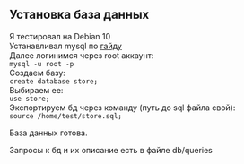 ## Установка база данных
Я тестировал на Debian 10  
Устанавливал mysql по [гайду](https://losst.ru/ustanovka-mysql-v-debian-10)  
Далее логинимся через root аккаунт:  
`mysql -u root -p`  
Создаем базу:  
`create database store;`  
Выбираем ее:  
`use store;`  
Экспортируем бд через команду (путь до sql файла свой):  
`source /home/test/store.sql;`  

База данных готова.  

Запросы к бд и их описание есть в файле db/queries  